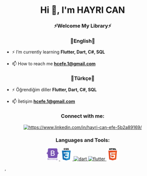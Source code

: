 <h1 align="center">Hi 👋, I'm HAYRI CAN</h1>
<h3 align="center">⚡Welcome My Library⚡</h3>



<h3 align="center">🔭English🔭</h3>

- ⚡ I’m currently learning **Flutter, Dart, C#, SQL** 

- 📫 How to reach me **hcefe.1@gmail.com** 

<h3 align="center">🔭Türkçe🔭</h3>

- ⚡ Öğrendiğim diller **Flutter, Dart, C#, SQL**  

- 📫 İletişim **hcefe.1@gmail.com**

<h3 align="center">Connect with me:</h3>
<p align="center">
<a href="https://www.linkedin.com/in/hayri-can-efe-5b2a89169/" target="blank"><img align="center" src="https://cdn.jsdelivr.net/npm/simple-icons@3.0.1/icons/linkedin.svg" alt="https://www.linkedin.com/in/hayri-can-efe-5b2a89169/" height="30" width="40" /></a>
</p>


<h3 align="center">Languages and Tools:</h3>
<p align="center"> <a href="https://getbootstrap.com" target="_blank"> <img src="https://raw.githubusercontent.com/devicons/devicon/master/icons/bootstrap/bootstrap-plain-wordmark.svg" alt="bootstrap" width="40" height="40"/> </a> <a href="https://www.w3schools.com/css/" target="_blank"> <img src="https://raw.githubusercontent.com/devicons/devicon/master/icons/css3/css3-original-wordmark.svg" alt="css3" width="40" height="40"/> </a> <a href="https://dart.dev" target="_blank"> <img src="https://www.vectorlogo.zone/logos/dartlang/dartlang-icon.svg" alt="dart" width="40" height="40"/> </a> <a href="https://flutter.dev" target="_blank"> <img src="https://www.vectorlogo.zone/logos/flutterio/flutterio-icon.svg" alt="flutter" width="40" height="40"/> </a> <a href="https://www.w3.org/html/" target="_blank"> <img src="https://raw.githubusercontent.com/devicons/devicon/master/icons/html5/html5-original-wordmark.svg" alt="html5" width="40" height="40"/> </a>  </p>



,
